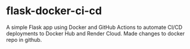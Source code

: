 # flask-docker-ci-cd
A simple Flask app using Docker and GitHub Actions to automate CI/CD deployments to Docker Hub and Render Cloud. Made changes to docker repo in github. 
